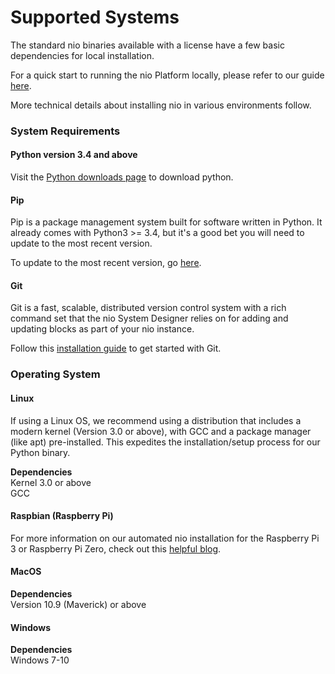 # Supported Systems

The standard nio binaries available with a license have a few basic dependencies for local installation.

For a quick start to running the nio Platform locally, please refer to our guide [here](/getting-started/locally.md).

More technical details about installing nio in various environments follow.

### System Requirements

#### Python version 3.4 and above

Visit the [Python downloads page](https://www.python.org/downloads/) to download python.

#### Pip

Pip is a package management system built for software written in Python. It already comes with Python3 >= 3.4, but it's a good bet you will need to update to the most recent version.

To update to the most recent version, go [here](https://pip.pypa.io/en/stable/installing/).

#### Git

Git is a fast, scalable, distributed version control system with a rich command set that the nio System Designer relies on for adding and updating blocks as part of your nio instance.

Follow this [installation guide](https://git-scm.com/book/en/v2/Getting-Started-Installing-Git) to get started with Git.

### Operating System
#### Linux

If using a Linux OS, we recommend using a distribution that includes a modern kernel (Version 3.0 or above), with GCC and a package manager (like apt) pre-installed. This expedites the installation/setup process for our Python binary.

**Dependencies**<br>Kernel 3.0 or above<br>GCC

#### Raspbian (Raspberry Pi)

For more information on our automated nio installation for the Raspberry Pi 3 or Raspberry Pi Zero, check out this [helpful blog](https://niolabs.com/blog/baking-nio-into-a-raspberry-pi).

#### MacOS

**Dependencies**<br>Version 10.9 (Maverick) or above
<!-- TODO: waiting on final install process -->

#### Windows

**Dependencies**<br>Windows 7-10
<!-- TODO: waiting on final install process -->
